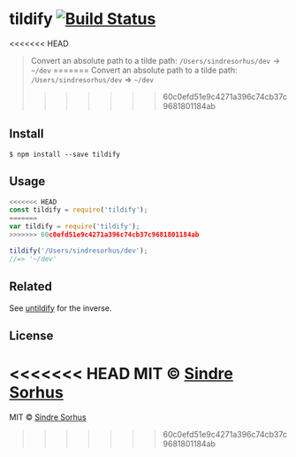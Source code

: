 # tildify [![Build Status](https://travis-ci.org/sindresorhus/tildify.svg?branch=master)](https://travis-ci.org/sindresorhus/tildify)

<<<<<<< HEAD
> Convert an absolute path to a tilde path: `/Users/sindresorhus/dev` → `~/dev`
=======
> Convert an absolute path to a tilde path: `/Users/sindresorhus/dev` => `~/dev`
>>>>>>> 60c0efd51e9c4271a396c74cb37c9681801184ab


## Install

```
$ npm install --save tildify
```


## Usage

```js
<<<<<<< HEAD
const tildify = require('tildify');
=======
var tildify = require('tildify');
>>>>>>> 60c0efd51e9c4271a396c74cb37c9681801184ab

tildify('/Users/sindresorhus/dev');
//=> '~/dev'
```


## Related

See [untildify](https://github.com/sindresorhus/untildify) for the inverse.


## License

<<<<<<< HEAD
MIT © [Sindre Sorhus](https://sindresorhus.com)
=======
MIT © [Sindre Sorhus](http://sindresorhus.com)
>>>>>>> 60c0efd51e9c4271a396c74cb37c9681801184ab
